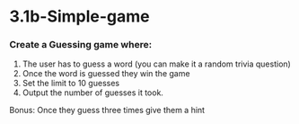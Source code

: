 # 3.1b-Simple-game

### Create a Guessing game where:
1. The user has to guess a word (you can make it a random trivia question)
2. Once the word is guessed they win the game
3. Set the limit to 10 guesses
4. Output the number of guesses it took.
  
Bonus: Once they guess three times give them a hint  
